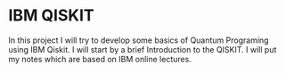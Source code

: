 # IBM QISKIT
In this project I will try to develop some basics of Quantum Programing using IBM Qiskit.
I will start by a brief Introduction to the QISKIT. I will put my notes which are based on IBM online lectures. 
